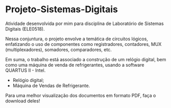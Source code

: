 # Projeto-Sistemas-Digitais
Atividade desenvolvida por mim para disciplina de Laboratório de Sistemas Digitais (ELE0518).

Nessa conjuntura, o projeto envolve a temática de circuitos lógicos, enfatizando o uso de componentes como registradores, contadores, MUX (multiplexadores), somadores, comparadores, etc.

Em suma, o trabalho está associado a construção de um relógio digital, bem como uma máquina de venda de refrigerantes, usando a software QUARTUS II - Intel.

  - Relógio digital;
  - Máquina de Vendas de Refrigerante.

Para uma melhor visualização dos documentos em formato PDF, faça o download deles!
